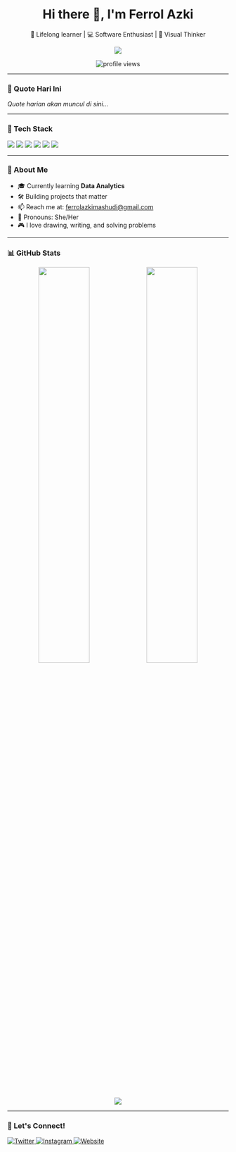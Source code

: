 <!-- Header dan Perkenalan -->
<h1 align="center">Hi there 👋, I'm Ferrol Azki</h1>
<p align="center">🧠 Lifelong learner | 💻 Software Enthusiast | 🎨 Visual Thinker</p>

<p align="center">
  <img src="https://capsule-render.vercel.app/api?type=waving&color=gradient&height=150&section=header&text=Selamat%20Datang!%20🕹️&fontSize=30&animation=fadeIn" />
</p>

<p align="center">
  <img src="https://komarev.com/ghpvc/?username=goonesmile&label=Profile%20views&color=0e75b6&style=flat" alt="profile views"/>
</p>

---

### 📖 Quote Hari Ini
<!--START:QUOTE-->
_Quote harian akan muncul di sini..._
<!--END:QUOTE-->

---

### 🧰 Tech Stack
<p align="left">
  <img src="https://img.shields.io/badge/Editor-VS%20Code-blue?style=flat&logo=visualstudiocode&logoColor=white"/>
  <img src="https://img.shields.io/badge/IDE-Xcode-blue?style=flat&logo=xcode&logoColor=white"/>
  <img src="https://img.shields.io/badge/Language-TypeScript-informational?style=flat&logo=typescript&logoColor=white"/>
  <img src="https://img.shields.io/badge/Framework-React-blue?style=flat&logo=react&logoColor=white"/>
  <img src="https://img.shields.io/badge/Backend-Node.js-brightgreen?style=flat&logo=node.js&logoColor=white"/>
  <img src="https://img.shields.io/badge/Database-Firebase-orange?style=flat&logo=firebase&logoColor=white"/>
</p>

---

### 🎯 About Me
- 🎓 Currently learning **Data Analytics**
- 🛠️ Building projects that matter
- 📫 Reach me at: [ferrolazkimashudi@gmail.com](mailto:ferrolazkimashudi@gmail.com)
- 🌈 Pronouns: She/Her
- 🎮 I love drawing, writing, and solving problems

---

### 📊 GitHub Stats
<p align="center">
  <img src="https://github-readme-stats.vercel.app/api?username=goonesmile&show_icons=true&theme=default&hide_border=true" width="48%"/>
  <img src="https://github-readme-stats.vercel.app/api/top-langs/?username=goonesmile&layout=compact&theme=default&hide_border=true" width="48%"/>
</p>
<p align="center">
  <img src="https://github-readme-streak-stats.herokuapp.com?user=goonesmile&theme=default&hide_border=true" />
</p>

---

### 🤝 Let's Connect!
<p align="left">
  <a href="https://twitter.com/yourusername">
    <img alt="Twitter" src="https://img.shields.io/badge/Twitter-1DA1F2?style=for-the-badge&logo=twitter&logoColor=white" />
  </a>
  <a href="https://instagram.com/yourusername">
    <img alt="Instagram" src="https://img.shields.io/badge/Instagram-E4405F?style=for-the-badge&logo=instagram&logoColor=white" />
  </a>
  <a href="https://yourwebsite.com">
    <img alt="Website" src="https://img.shields.io/badge/Website-000000?style=for-the-badge&logo=about.me&logoColor=white" />
  </a>
</p>
